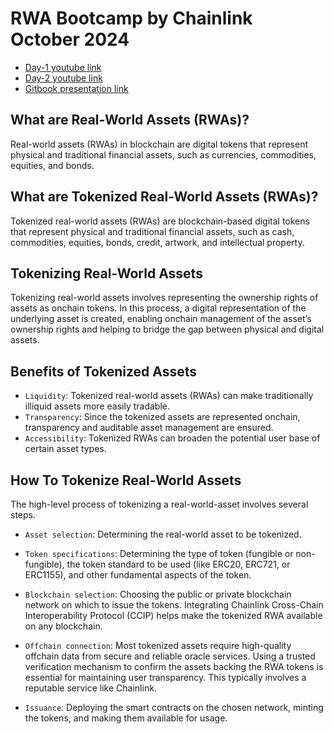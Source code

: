 # RWA Bootcamp by Chainlink October 2024

- [Day-1 youtube link](https://www.youtube.com/watch?v=iXWovCSahE0)
- [Day-2 youtube link](https://www.youtube.com/watch?v=OvfGvtNzEOM)
- [Gitbook presentation link](https://cll-devrel.gitbook.io/tokenized-rwa-bootcamp-2024/)

## What are Real-World Assets (RWAs)?

Real-world assets (RWAs) in blockchain are digital tokens that represent physical and traditional financial assets, such as currencies, commodities, equities, and bonds.

## What are Tokenized Real-World Assets (RWAs)?

Tokenized real-world assets (RWAs) are blockchain-based digital tokens that represent physical and traditional financial assets, such as cash, commodities, equities, bonds, credit, artwork, and intellectual property.

## Tokenizing Real-World Assets

Tokenizing real-world assets involves representing the ownership rights of assets as onchain tokens. In this process, a digital representation of the underlying asset is created, enabling onchain management of the asset’s ownership rights and helping to bridge the gap between physical and digital assets. 

## Benefits of Tokenized Assets

- `Liquidity`: Tokenized real-world assets (RWAs) can make traditionally illiquid assets more easily tradable. 
- `Transparency`: Since the tokenized assets are represented onchain, transparency and auditable asset management are ensured.
- `Accessibility`: Tokenized RWAs can broaden the potential user base of certain asset types.

## How To Tokenize Real-World Assets

The high-level process of tokenizing a real-world-asset involves several steps.

- `Asset selection`: Determining the real-world asset to be tokenized.

- `Token specifications`: Determining the type of token (fungible or non-fungible), the token standard to be used (like ERC20, ERC721, or ERC1155), and other fundamental aspects of the token.

- `Blockchain selection`: Choosing the public or private blockchain network on which to issue the tokens. Integrating Chainlink Cross-Chain Interoperability Protocol (CCIP) helps make the tokenized RWA available on any blockchain.

- `Offchain connection`: Most tokenized assets require high-quality offchain data from secure and reliable oracle services. Using a trusted verification mechanism to confirm the assets backing the RWA tokens is essential for maintaining user transparency. This typically involves a reputable service like Chainlink.

- `Issuance`: Deploying the smart contracts on the chosen network, minting the tokens, and making them available for usage.